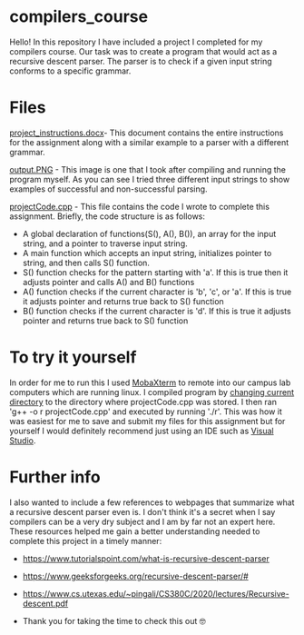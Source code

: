 # compilers_course
Hello! In this repository I have included a project I completed for my compilers course. Our task was to create a program that would act as a recursive descent parser. The parser is to check if a given input string conforms to a specific grammar. 
# Files
[project_instructions.docx](https://github.com/espdieg/compilers_course/blob/main/project_instructions.docx)- This document contains the entire instructions for the assignment along with a similar example to a parser with a different grammar.

[output.PNG](https://github.com/espdieg/compilers_course/blob/main/output.PNG) - This image is one that I took after compiling and running the program myself. As you can see I tried three different input strings to show examples of successful and non-successful parsing.

[projectCode.cpp](https://github.com/espdieg/compilers_course/blob/main/projectCode.cpp) - This file contains the code I wrote to complete this assignment. Briefly, the code structure is as follows:
- A global declaration of functions(S(), A(), B()), an array for the input string, and a pointer to traverse input string. 
- A main function which accepts an input string, initializes pointer to string, and then calls S() function.
- S() function checks for the pattern starting with 'a'. If this is true then it adjusts pointer and calls A() and B() functions
- A() function checks if the current character is 'b', 'c', or 'a'. If this is true it adjusts pointer and returns true back to S() function
- B() function checks if the current character is 'd'. If this is true it adjusts pointer and returns true back to S() function

# To try it yourself
In order for me to run this I used [MobaXterm](https://mobaxterm.mobatek.net/) to remote into our campus lab computers which are running linux. I compiled program by [changing current directory](https://www.geeksforgeeks.org/basic-linux-commands/#) to the directory where projectCode.cpp was stored. I then ran 'g++ -o r projectCode.cpp' and executed by running './r'. This was how it was easiest for me to save and submit my files for this assignment but for yourself I would definitely recommend just using an IDE such as [Visual Studio](https://visualstudio.microsoft.com/).

# Further info
I also wanted to include a few references to webpages that summarize what a recursive descent parser even is. I don't think it's a secret when I say compilers can be a very dry subject and I am by far not an expert here. These resources helped me gain a better understanding needed to complete this project in a timely manner:
- https://www.tutorialspoint.com/what-is-recursive-descent-parser
- https://www.geeksforgeeks.org/recursive-descent-parser/#
- https://www.cs.utexas.edu/~pingali/CS380C/2020/lectures/Recursive-descent.pdf

- Thank you for taking the time to check this out 🤓

